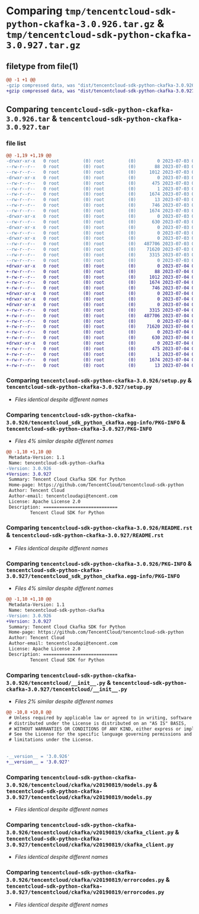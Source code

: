 # Comparing `tmp/tencentcloud-sdk-python-ckafka-3.0.926.tar.gz` & `tmp/tencentcloud-sdk-python-ckafka-3.0.927.tar.gz`

## filetype from file(1)

```diff
@@ -1 +1 @@
-gzip compressed data, was "dist/tencentcloud-sdk-python-ckafka-3.0.926.tar", last modified: Mon Jul  3 00:22:22 2023, max compression
+gzip compressed data, was "dist/tencentcloud-sdk-python-ckafka-3.0.927.tar", last modified: Tue Jul  4 00:18:01 2023, max compression
```

## Comparing `tencentcloud-sdk-python-ckafka-3.0.926.tar` & `tencentcloud-sdk-python-ckafka-3.0.927.tar`

### file list

```diff
@@ -1,19 +1,19 @@
-drwxr-xr-x   0 root         (0) root         (0)        0 2023-07-03 00:22:22.000000 tencentcloud-sdk-python-ckafka-3.0.926/
--rw-r--r--   0 root         (0) root         (0)       88 2023-07-03 00:22:22.000000 tencentcloud-sdk-python-ckafka-3.0.926/setup.cfg
--rw-r--r--   0 root         (0) root         (0)     1012 2023-07-03 00:22:22.000000 tencentcloud-sdk-python-ckafka-3.0.926/setup.py
-drwxr-xr-x   0 root         (0) root         (0)        0 2023-07-03 00:22:22.000000 tencentcloud-sdk-python-ckafka-3.0.926/tencentcloud_sdk_python_ckafka.egg-info/
--rw-r--r--   0 root         (0) root         (0)      475 2023-07-03 00:22:22.000000 tencentcloud-sdk-python-ckafka-3.0.926/tencentcloud_sdk_python_ckafka.egg-info/SOURCES.txt
--rw-r--r--   0 root         (0) root         (0)        1 2023-07-03 00:22:22.000000 tencentcloud-sdk-python-ckafka-3.0.926/tencentcloud_sdk_python_ckafka.egg-info/dependency_links.txt
--rw-r--r--   0 root         (0) root         (0)     1674 2023-07-03 00:22:22.000000 tencentcloud-sdk-python-ckafka-3.0.926/tencentcloud_sdk_python_ckafka.egg-info/PKG-INFO
--rw-r--r--   0 root         (0) root         (0)       13 2023-07-03 00:22:22.000000 tencentcloud-sdk-python-ckafka-3.0.926/tencentcloud_sdk_python_ckafka.egg-info/top_level.txt
--rw-r--r--   0 root         (0) root         (0)      746 2023-07-03 00:22:22.000000 tencentcloud-sdk-python-ckafka-3.0.926/README.rst
--rw-r--r--   0 root         (0) root         (0)     1674 2023-07-03 00:22:22.000000 tencentcloud-sdk-python-ckafka-3.0.926/PKG-INFO
-drwxr-xr-x   0 root         (0) root         (0)        0 2023-07-03 00:22:22.000000 tencentcloud-sdk-python-ckafka-3.0.926/tencentcloud/
--rw-r--r--   0 root         (0) root         (0)      630 2023-07-03 00:22:22.000000 tencentcloud-sdk-python-ckafka-3.0.926/tencentcloud/__init__.py
-drwxr-xr-x   0 root         (0) root         (0)        0 2023-07-03 00:22:22.000000 tencentcloud-sdk-python-ckafka-3.0.926/tencentcloud/ckafka/
--rw-r--r--   0 root         (0) root         (0)        0 2023-07-03 00:22:22.000000 tencentcloud-sdk-python-ckafka-3.0.926/tencentcloud/ckafka/__init__.py
-drwxr-xr-x   0 root         (0) root         (0)        0 2023-07-03 00:22:22.000000 tencentcloud-sdk-python-ckafka-3.0.926/tencentcloud/ckafka/v20190819/
--rw-r--r--   0 root         (0) root         (0)   487706 2023-07-03 00:22:22.000000 tencentcloud-sdk-python-ckafka-3.0.926/tencentcloud/ckafka/v20190819/models.py
--rw-r--r--   0 root         (0) root         (0)    71620 2023-07-03 00:22:22.000000 tencentcloud-sdk-python-ckafka-3.0.926/tencentcloud/ckafka/v20190819/ckafka_client.py
--rw-r--r--   0 root         (0) root         (0)     3315 2023-07-03 00:22:22.000000 tencentcloud-sdk-python-ckafka-3.0.926/tencentcloud/ckafka/v20190819/errorcodes.py
--rw-r--r--   0 root         (0) root         (0)        0 2023-07-03 00:22:22.000000 tencentcloud-sdk-python-ckafka-3.0.926/tencentcloud/ckafka/v20190819/__init__.py
+drwxr-xr-x   0 root         (0) root         (0)        0 2023-07-04 00:18:01.000000 tencentcloud-sdk-python-ckafka-3.0.927/
+-rw-r--r--   0 root         (0) root         (0)       88 2023-07-04 00:18:01.000000 tencentcloud-sdk-python-ckafka-3.0.927/setup.cfg
+-rw-r--r--   0 root         (0) root         (0)     1012 2023-07-04 00:18:01.000000 tencentcloud-sdk-python-ckafka-3.0.927/setup.py
+-rw-r--r--   0 root         (0) root         (0)     1674 2023-07-04 00:18:01.000000 tencentcloud-sdk-python-ckafka-3.0.927/PKG-INFO
+-rw-r--r--   0 root         (0) root         (0)      746 2023-07-04 00:18:01.000000 tencentcloud-sdk-python-ckafka-3.0.927/README.rst
+drwxr-xr-x   0 root         (0) root         (0)        0 2023-07-04 00:18:01.000000 tencentcloud-sdk-python-ckafka-3.0.927/tencentcloud/
+drwxr-xr-x   0 root         (0) root         (0)        0 2023-07-04 00:18:01.000000 tencentcloud-sdk-python-ckafka-3.0.927/tencentcloud/ckafka/
+drwxr-xr-x   0 root         (0) root         (0)        0 2023-07-04 00:18:01.000000 tencentcloud-sdk-python-ckafka-3.0.927/tencentcloud/ckafka/v20190819/
+-rw-r--r--   0 root         (0) root         (0)     3315 2023-07-04 00:18:01.000000 tencentcloud-sdk-python-ckafka-3.0.927/tencentcloud/ckafka/v20190819/errorcodes.py
+-rw-r--r--   0 root         (0) root         (0)   487706 2023-07-04 00:18:01.000000 tencentcloud-sdk-python-ckafka-3.0.927/tencentcloud/ckafka/v20190819/models.py
+-rw-r--r--   0 root         (0) root         (0)        0 2023-07-04 00:18:01.000000 tencentcloud-sdk-python-ckafka-3.0.927/tencentcloud/ckafka/v20190819/__init__.py
+-rw-r--r--   0 root         (0) root         (0)    71620 2023-07-04 00:18:01.000000 tencentcloud-sdk-python-ckafka-3.0.927/tencentcloud/ckafka/v20190819/ckafka_client.py
+-rw-r--r--   0 root         (0) root         (0)        0 2023-07-04 00:18:01.000000 tencentcloud-sdk-python-ckafka-3.0.927/tencentcloud/ckafka/__init__.py
+-rw-r--r--   0 root         (0) root         (0)      630 2023-07-04 00:18:01.000000 tencentcloud-sdk-python-ckafka-3.0.927/tencentcloud/__init__.py
+drwxr-xr-x   0 root         (0) root         (0)        0 2023-07-04 00:18:01.000000 tencentcloud-sdk-python-ckafka-3.0.927/tencentcloud_sdk_python_ckafka.egg-info/
+-rw-r--r--   0 root         (0) root         (0)      475 2023-07-04 00:18:01.000000 tencentcloud-sdk-python-ckafka-3.0.927/tencentcloud_sdk_python_ckafka.egg-info/SOURCES.txt
+-rw-r--r--   0 root         (0) root         (0)        1 2023-07-04 00:18:01.000000 tencentcloud-sdk-python-ckafka-3.0.927/tencentcloud_sdk_python_ckafka.egg-info/dependency_links.txt
+-rw-r--r--   0 root         (0) root         (0)     1674 2023-07-04 00:18:01.000000 tencentcloud-sdk-python-ckafka-3.0.927/tencentcloud_sdk_python_ckafka.egg-info/PKG-INFO
+-rw-r--r--   0 root         (0) root         (0)       13 2023-07-04 00:18:01.000000 tencentcloud-sdk-python-ckafka-3.0.927/tencentcloud_sdk_python_ckafka.egg-info/top_level.txt
```

### Comparing `tencentcloud-sdk-python-ckafka-3.0.926/setup.py` & `tencentcloud-sdk-python-ckafka-3.0.927/setup.py`

 * *Files identical despite different names*

### Comparing `tencentcloud-sdk-python-ckafka-3.0.926/tencentcloud_sdk_python_ckafka.egg-info/PKG-INFO` & `tencentcloud-sdk-python-ckafka-3.0.927/PKG-INFO`

 * *Files 4% similar despite different names*

```diff
@@ -1,10 +1,10 @@
 Metadata-Version: 1.1
 Name: tencentcloud-sdk-python-ckafka
-Version: 3.0.926
+Version: 3.0.927
 Summary: Tencent Cloud Ckafka SDK for Python
 Home-page: https://github.com/TencentCloud/tencentcloud-sdk-python
 Author: Tencent Cloud
 Author-email: tencentcloudapi@tencent.com
 License: Apache License 2.0
 Description: ============================
         Tencent Cloud SDK for Python
```

### Comparing `tencentcloud-sdk-python-ckafka-3.0.926/README.rst` & `tencentcloud-sdk-python-ckafka-3.0.927/README.rst`

 * *Files identical despite different names*

### Comparing `tencentcloud-sdk-python-ckafka-3.0.926/PKG-INFO` & `tencentcloud-sdk-python-ckafka-3.0.927/tencentcloud_sdk_python_ckafka.egg-info/PKG-INFO`

 * *Files 4% similar despite different names*

```diff
@@ -1,10 +1,10 @@
 Metadata-Version: 1.1
 Name: tencentcloud-sdk-python-ckafka
-Version: 3.0.926
+Version: 3.0.927
 Summary: Tencent Cloud Ckafka SDK for Python
 Home-page: https://github.com/TencentCloud/tencentcloud-sdk-python
 Author: Tencent Cloud
 Author-email: tencentcloudapi@tencent.com
 License: Apache License 2.0
 Description: ============================
         Tencent Cloud SDK for Python
```

### Comparing `tencentcloud-sdk-python-ckafka-3.0.926/tencentcloud/__init__.py` & `tencentcloud-sdk-python-ckafka-3.0.927/tencentcloud/__init__.py`

 * *Files 2% similar despite different names*

```diff
@@ -10,8 +10,8 @@
 # Unless required by applicable law or agreed to in writing, software
 # distributed under the License is distributed on an "AS IS" BASIS,
 # WITHOUT WARRANTIES OR CONDITIONS OF ANY KIND, either express or implied.
 # See the License for the specific language governing permissions and
 # limitations under the License.
 
 
-__version__ = '3.0.926'
+__version__ = '3.0.927'
```

### Comparing `tencentcloud-sdk-python-ckafka-3.0.926/tencentcloud/ckafka/v20190819/models.py` & `tencentcloud-sdk-python-ckafka-3.0.927/tencentcloud/ckafka/v20190819/models.py`

 * *Files identical despite different names*

### Comparing `tencentcloud-sdk-python-ckafka-3.0.926/tencentcloud/ckafka/v20190819/ckafka_client.py` & `tencentcloud-sdk-python-ckafka-3.0.927/tencentcloud/ckafka/v20190819/ckafka_client.py`

 * *Files identical despite different names*

### Comparing `tencentcloud-sdk-python-ckafka-3.0.926/tencentcloud/ckafka/v20190819/errorcodes.py` & `tencentcloud-sdk-python-ckafka-3.0.927/tencentcloud/ckafka/v20190819/errorcodes.py`

 * *Files identical despite different names*


